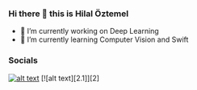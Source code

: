 



### Hi there 👋 this is Hilal Öztemel

- 🔭 I’m currently working on Deep Learning
- 🌱 I’m currently learning Computer Vision and Swift

### Socials

[![alt text][1.1]][1]
[![alt text][2.1]][2]



[1.1]: https://img.icons8.com/nolan/64/linkedin-circled.png (twitter icon with padding)



[1]: https://www.linkedin.com/in/hilal-%C3%B6ztemel-290a09209/?originalSubdomain=tr





